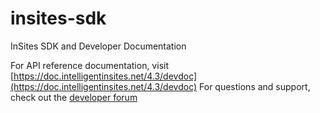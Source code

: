 insites-sdk
===========

InSites SDK and Developer Documentation

For API reference documentation, visit [https://doc.intelligentinsites.net/4.3/devdoc](https://doc.intelligentinsites.net/4.3/devdoc)
For questions and support, check out the [developer forum](https://support.intelligentinsites.com/categories/20025292-Developer-Resources)